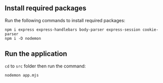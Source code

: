 ## Install required packages
Run the following commands to install required packages:
```
npm i express express-handlebars body-parser express-session cookie-parser
npm i -D nodemon
```

## Run the application
```cd``` to ```src``` folder then run the command:
```
nodemon app.mjs
```